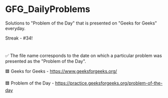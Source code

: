 # GFG_DailyProblems
Solutions to "Problem of the Day" that is presented on "Geeks for Geeks" everyday.

Streak - #34!
#
✅ The file name corresponds to the date on which a particular problem was presented as the "Problem of the Day".

🟦 Geeks for Geeks - https://www.geeksforgeeks.org/

🟦 Problem of the Day - https://practice.geeksforgeeks.org/problem-of-the-day
#